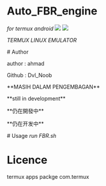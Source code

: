 # Auto_FBR_engine
<i>for termux android</i>
<img src="https://camo.githubusercontent.com/90746d48fe18e3173e3c0a920b4e0d553281c7bcd436c013e620892f977a4654/68747470733a2f2f7777772e707974686f6e2e6f72672f7374617469632f66617669636f6e2e69636f">
<img src="https://f-droid.org/repo/com.termux/en-US/icon_7jMZ7XD80oeucmGEaTwktIRZexLtGWvJfKdVD6Wu2SI=.png"></img>
<p><i>TERMUX LINUX EMULATOR</i></p>
# Author
<p>author : ahmad</p>
  Github : Dvl_Noob
  <p>**MASIH DALAM PENGEMBAGAN**</p>
  <p>**still in development**</p>
  <p>**仍在開發中**</p>
  <p>**仍在开发中**</p>
 # Usage
<i>run FBR.sh</i>

# Licence
termux apps 
packge
com.termux




